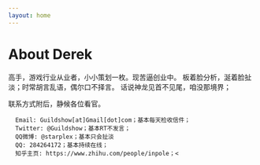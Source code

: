 ```yaml
---
layout: home
---
```

# About Derek

高手，游戏行业从业者，小小策划一枚。现苦逼创业中。 板着脸分析，涎着脸扯淡；时常胡言乱语，偶尔口不择言。 话说神龙见首不见尾，咱没那境界；

联系方式附后，静候各位看官。

```
  Email: Guildshow[at]Gmail[dot]com；基本每天检收信件；
  Twitter: @Guildshow；基本RT不发言；
  QQ微博: @starplex；基本只会扯淡
  QQ: 284264172；基本持续在线；
  知乎主页: https://www.zhihu.com/people/inpole；<
```


